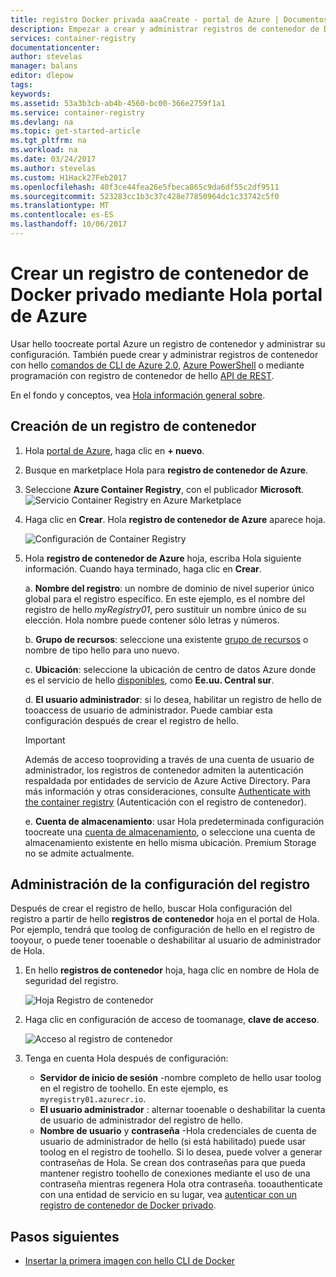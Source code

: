```yaml
---
title: registro Docker privada aaaCreate - portal de Azure | Documentos de Microsoft
description: Empezar a crear y administrar registros de contenedor de Docker privados con hello portal de Azure
services: container-registry
documentationcenter: 
author: stevelas
manager: balans
editor: dlepow
tags: 
keywords: 
ms.assetid: 53a3b3cb-ab4b-4560-bc00-366e2759f1a1
ms.service: container-registry
ms.devlang: na
ms.topic: get-started-article
ms.tgt_pltfrm: na
ms.workload: na
ms.date: 03/24/2017
ms.author: stevelas
ms.custom: H1Hack27Feb2017
ms.openlocfilehash: 40f3ce44fea26e5fbeca865c9da6df55c2df9511
ms.sourcegitcommit: 523283cc1b3c37c428e77850964dc1c33742c5f0
ms.translationtype: MT
ms.contentlocale: es-ES
ms.lasthandoff: 10/06/2017
---
```

# <a name="create-a-private-docker-container-registry-using-hello-azure-portal"></a>Crear un registro de contenedor de Docker privado mediante Hola portal de Azure
Usar hello toocreate portal Azure un registro de contenedor y administrar su configuración. También puede crear y administrar registros de contenedor con hello [comandos de CLI de Azure 2.0](container-registry-get-started-azure-cli.md), [Azure PowerShell](container-registry-get-started-powershell.md) o mediante programación con registro de contenedor de hello [API de REST](https://go.microsoft.com/fwlink/p/?linkid=834376).

En el fondo y conceptos, vea [Hola información general sobre](container-registry-intro.md).

## <a name="create-a-container-registry"></a>Creación de un registro de contenedor
1. Hola [portal de Azure](https://portal.azure.com), haga clic en **+ nuevo**.
2. Busque en marketplace Hola para **registro de contenedor de Azure**.
3. Seleccione **Azure Container Registry**, con el publicador **Microsoft**.
    ![Servicio Container Registry en Azure Marketplace](./media/container-registry-get-started-portal/container-registry-marketplace.png)
4. Haga clic en **Crear**. Hola **registro de contenedor de Azure** aparece hoja.

    ![Configuración de Container Registry](./media/container-registry-get-started-portal/container-registry-settings.png)
5. Hola **registro de contenedor de Azure** hoja, escriba Hola siguiente información. Cuando haya terminado, haga clic en **Crear**.

    a. **Nombre del registro**: un nombre de dominio de nivel superior único global para el registro específico. En este ejemplo, es el nombre del registro de hello *myRegistry01*, pero sustituir un nombre único de su elección. Hola nombre puede contener sólo letras y números.

    b. **Grupo de recursos**: seleccione una existente [grupo de recursos](../azure-resource-manager/resource-group-overview.md#resource-groups) o nombre de tipo hello para uno nuevo.

    c. **Ubicación**: seleccione la ubicación de centro de datos Azure donde es el servicio de hello [disponibles](https://azure.microsoft.com/regions/services/), como **Ee.uu. Central sur**.

    d. **El usuario administrador**: si lo desea, habilitar un registro de hello de tooaccess de usuario de administrador. Puede cambiar esta configuración después de crear el registro de hello.

      > [!IMPORTANT]
      > Además de acceso tooproviding a través de una cuenta de usuario de administrador, los registros de contenedor admiten la autenticación respaldada por entidades de servicio de Azure Active Directory. Para más información y otras consideraciones, consulte [Authenticate with the container registry](container-registry-authentication.md) (Autenticación con el registro de contenedor).
      >

    e. **Cuenta de almacenamiento**: usar Hola predeterminada configuración toocreate una [cuenta de almacenamiento](../storage/common/storage-introduction.md), o seleccione una cuenta de almacenamiento existente en hello misma ubicación. Premium Storage no se admite actualmente.

## <a name="manage-registry-settings"></a>Administración de la configuración del registro
Después de crear el registro de hello, buscar Hola configuración del registro a partir de hello **registros de contenedor** hoja en el portal de Hola. Por ejemplo, tendrá que toolog de configuración de hello en el registro de tooyour, o puede tener tooenable o deshabilitar al usuario de administrador de Hola.

1. En hello **registros de contenedor** hoja, haga clic en nombre de Hola de seguridad del registro.

    ![Hoja Registro de contenedor](./media/container-registry-get-started-portal/container-registry-blade.png)
2. Haga clic en configuración de acceso de toomanage, **clave de acceso**.

    ![Acceso al registro de contenedor](./media/container-registry-get-started-portal/container-registry-access.png)
3. Tenga en cuenta Hola después de configuración:

   * **Servidor de inicio de sesión** -nombre completo de hello usar toolog en el registro de toohello. En este ejemplo, es `myregistry01.azurecr.io`.
   * **El usuario administrador** : alternar tooenable o deshabilitar la cuenta de usuario de administrador del registro de hello.
   * **Nombre de usuario** y **contraseña** -Hola credenciales de cuenta de usuario de administrador de hello (si está habilitado) puede usar toolog en el registro de toohello. Si lo desea, puede volver a generar contraseñas de Hola. Se crean dos contraseñas para que pueda mantener registro toohello de conexiones mediante el uso de una contraseña mientras regenera Hola otra contraseña. tooauthenticate con una entidad de servicio en su lugar, vea [autenticar con un registro de contenedor de Docker privado](container-registry-authentication.md).

## <a name="next-steps"></a>Pasos siguientes
* [Insertar la primera imagen con hello CLI de Docker](container-registry-get-started-docker-cli.md)
